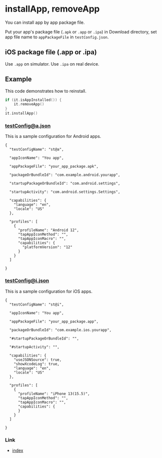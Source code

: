# installApp, removeApp

You can install app by app package file.

Put your app's package file (`.apk` or `.app` or `.ipa`) in Download directory, set app file name to `appPackageFile` in
`testConfig.json`.

## iOS package file (.app or .ipa)

Use `.app` on simulator. Use `.ipa` on real device.

## Example

This code demonstrates how to reinstall.

```kotlin
if (it.isAppInstalled()) {
    it.removeApp()
}
it.installApp()
```

### testConfig@a.json

This is a sample configuration for Android apps.

```
{
  "testConfigName": "st@a",

  "appIconName": "You app",

  "appPackageFile": "your_app_package.apk",

  "packageOrBundleId": "com.example.android.yourapp",

  "startupPackageOrBundleId": "com.android.settings",

  "startupActivity": "com.android.settings.Settings",

  "capabilities": {
    "language": "en",
    "locale": "US"
  },

  "profiles": [
    {
      "profileName": "Android 12",
      "tapAppIconMethod": "",
      "tapAppIconMacro": "",
      "capabilities": {
        "platformVersion": "12"
      }
    }
  ]

}
```

### testConfig@i.json

This is a sample configuration for iOS apps.

```
{
  "testConfigName": "st@i",

  "appIconName": "You app",

  "appPackageFile": "your_app_package.app",

  "packageOrBundleId": "com.example.ios.yourapp",

  "#startupPackageOrBundleId": "",

  "#startupActivity": "",

  "capabilities": {
    "useJSONSource": true,
    "showXcodeLog": true,
    "language": "en",
    "locale": "US"
  },

  "profiles": [
    {
      "profileName": "iPhone 13(15.5)",
      "tapAppIconMethod": "",
      "tapAppIconMacro": "",
      "capabilities": {
      }
    }
  ]

}
```

### Link

- [index](../../../index.md)
